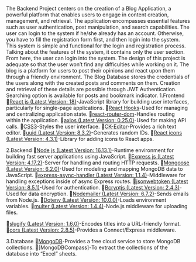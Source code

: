 The Backend Project centers on the creation of a Blog Application, a powerful platform that enables users to engage in content creation, management, and retrieval. The application encompasses essential features such as user authentication, post manipulation, and search capabilities. The user can login to the system if he/she already has an account. Otherwise, you have to fill the registration form first, and then login into the system. This system is simple and functional for the login and registration process. Talking about the features of the system, it contains only the user section. From here, the user can login into the system. The design of this project is adequate so that the user won’t find any difficulties while working on it. The blog is a platform for users to post their opinions and react upon them through a friendly environment. The Blog Database stores the credentials of the users along with the created posts and comments on them. Creation and retrieval of these details are possible through JWT Authentication. Searching option is available for posts and bookmark indicator.
1.Frontend
[React js (Latest Version: 18)](https://www.npmjs.com/package/react)-JavaScript library for building user interfaces, particularly for single-page applications.
[React Hooks](https://reactjs.org/docs/hooks-intro.html)-Used for managing and centralizing application state.
[react-router-dom](https://www.npmjs.com/package/react-router-dom)-Handles routing within the application.
[axios (Latest Version: 0.25.0)](https://www.npmjs.com/package/axios)-Used for making API calls.
[CSS3](https://developer.mozilla.org/en-US/docs/Web/CSS)-Styles the user interface.
[CK-Editor](https://ckeditor.com/docs/ckeditor5/latest/builds/guides/integration/frameworks/react.html)-Provides a rich text editor.
[uuid (Latest Version: 8.3.2)](https://www.npmjs.com/package/uuid)-Generates random IDs.
[React icons (Latest Version: 4.3.1)](https://react-icons.github.io/react-icons/)-Library for adding icons to React apps.

2.Backend
[Node js (Latest Version: 16.13.1)](https://nodejs.org/en/)-Runtime environment for building fast server applications using JavaScript.
[Express js (Latest Version: 4.17.2)](https://www.npmjs.com/package/express)-Server for handling and routing HTTP requests.
[Mongoose (Latest Version: 6.2.0)](https://mongoosejs.com/)-Used for modeling and mapping MongoDB data to JavaScript.
[express-async-handler (Latest Version: 1.1.4)](https://www.npmjs.com/package/express-async-handler)-Middleware for handling exceptions inside of async Express routes.
[jsonwebtoken (Latest Version: 8.5.1)](https://www.npmjs.com/package/jsonwebtoken)-Used for authentication.
[Bcryptjs (Latest Version: 2.4.3)](https://www.npmjs.com/package/bcryptjs)-Used for data encryption.
[Nodemailer (Latest Version: 6.7.2)](https://nodemailer.com/about/)-Sends emails from Node.js.
[Dotenv (Latest Version: 10.0.0)](https://www.npmjs.com/package/dotenv)-Loads environment variables.
[multer (Latest Version: 1.4.4)](https://www.npmjs.com/package/multer)-Node.js middleware for uploading files.


[slugify (Latest Version: 1.6.0)](https://www.npmjs.com/package/slugify)-Encodes titles into a URL-friendly format.
[cors (Latest Version: 2.8.5)](https://www.npmjs.com/package/cors)-Provides a Connect/Express middleware.

3.Database
[MongoDB](https://www.mongodb.com/)-Provides a free cloud service to store MongoDB collections.
[MongoDBCompass]-To extract the collections of the database into “Excel” sheets.
